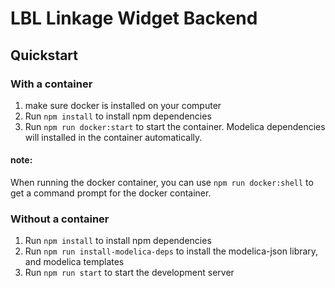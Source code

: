 # LBL Linkage Widget Backend

## Quickstart

### With a container
1. make sure docker is installed on your computer
1. Run `npm install` to install npm dependencies
1. Run `npm run docker:start` to start the container. Modelica dependencies will installed in the container automatically.

#### note:
When running the docker container, you can use `npm run docker:shell` to get a command prompt for the docker container.

### Without a container
1. Run `npm install` to install npm dependencies
1. Run `npm run install-modelica-deps` to install the modelica-json library, and modelica templates
1. Run `npm run start` to start the development server
